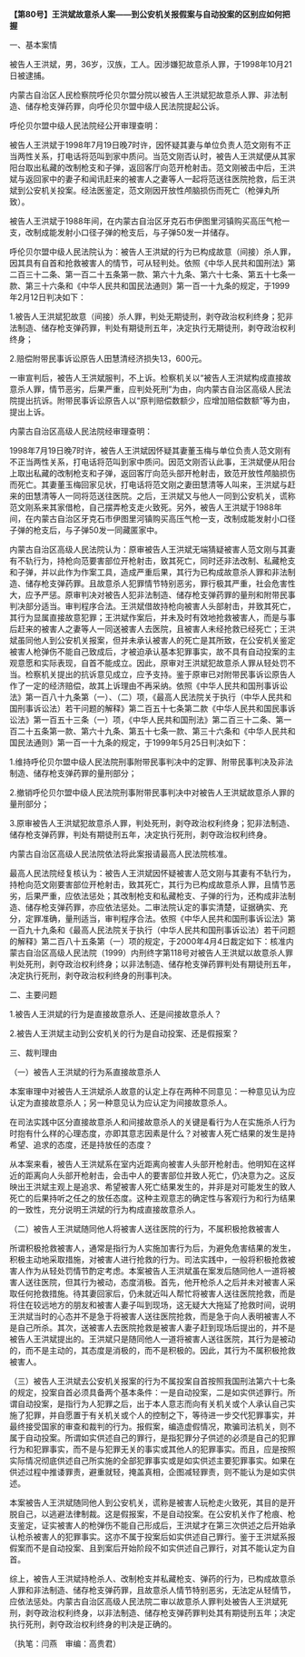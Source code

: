 **【第80号】王洪斌故意杀人案——到公安机关报假案与自动投案的区别应如何把握**

一、基本案情

被告人王洪斌，男，36岁，汉族，工人。因涉嫌犯故意杀人罪，于1998年10月21日被逮捕。

内蒙古自治区人民检察院呼伦贝尔盟分院以被告人王洪斌犯故意杀人罪、非法制造、储存枪支弹药罪，向呼伦贝尔盟中级人民法院提起公诉。

呼伦贝尔盟中级人民法院经公开审理查明：

被告人王洪斌于1998年7月19日晚7时许，因怀疑其妻与单位负责人范文刚有不正当两性关系，打电话将范叫到家中质问。当范文刚否认时，被告人王洪斌便从其家阳台取出私藏的改制枪支和子弹，返回客厅向范开枪射击。范文刚被击中后，王洪斌与返回家中的妻子和闻讯赶来的被害人之妻等人一起将范送往医院抢救，后王洪斌到公安机关投案。经法医鉴定，范文刚因开放性颅脑损伤而死亡（枪弹丸所致）。

被告人王洪斌于1988年间，在内蒙古自治区牙克石市伊图里河镇购买高压气枪一支，改制成能发射小口径子弹的枪支后，与子弹50发一并储存。

呼伦贝尔盟中级人民法院认为：被告人王洪斌的行为已构成故意（间接）杀人罪，因其具有自首和抢救被害人的情节，可从轻判处。依照《中华人民共和国刑法》第二百三十二条、第一百二十五条第一款、第六十九条、第六十七条、第五十七条一款、第三十六条和《中华人民共和国民法通则》第一百一十九条的规定，于1999年2月12日判决如下：

1.被告人王洪斌犯故意（间接）杀人罪，判处无期徒刑，剥夺政治权利终身；犯非法制造、储存枪支弹药罪，判处有期徒刑五年，决定执行无期徒刑，剥夺政治权利终身；

2.赔偿附带民事诉讼原告人田慧清经济损失13，600元。

一审宣判后，被告人王洪斌服判，不上诉。检察机关以“被告人王洪斌构成直接故意杀人罪，情节恶劣，后果严重，应判处死刑”为由，向内蒙古自治区高级人民法院提出抗诉。附带民事诉讼原告人以“原判赔偿数额少，应增加赔偿数额”等为由，提出上诉。

内蒙古自治区高级人民法院经审理查明：

1998年7月19日晚7时许，被告人王洪斌因怀疑其妻董玉梅与单位负责人范文刚有不正当两性关系，打电话将范叫到家中质问。因范文刚否认此事，王洪斌便从阳台上取出私藏的改制枪支和子弹，返回客厅向范头部开枪射击，致范开放性颅脑损伤而死亡。其妻董玉梅回家见状，打电话将范文刚之妻田慧清等人叫来，王洪斌与赶来的田慧清等人一同将范送往医院。之后，王洪斌又与他人一同到公安机关，谎称范文刚系来其家借枪，自己摆弄枪支走火致死。另外，被告人王洪斌于1988年间，在内蒙古自治区牙克石市伊图里河镇购买高压气枪一支，改制成能发射小口径子弹的枪支后，与子弹50发一同藏匿家中。

内蒙古自治区高级人民法院认为：原审被告人王洪斌无端猜疑被害人范文刚与其妻有不轨行为，持枪向范要害部位开枪射击，致其死亡，同时还非法改制、私藏枪支和子弹，并以此作为作案工具，造成严重后果，其行为已构成故意杀人罪和非法制造、储存枪支弹药罪。且故意杀人犯罪情节特别恶劣，罪行极其严重，社会危害性大，应予严惩。原审判决对被告人犯非法制造、储存枪支弹药罪的量刑和附带民事判决部分适当。审判程序合法。王洪斌借故持枪向被害人头部射击，并致其死亡，其行为显属直接故意犯罪；王洪斌作案后，并未及时有效地抢救被害人，而是与事后赶来的被害人之妻等人一同送被害人去医院，且被害人未经抢救已经死亡；王洪斌虽同他人到公安机关报案，但并未承认被害人的死亡是其所致，在公安机关鉴定被害人枪弹伤不能自己致成后，才被迫承认基本犯罪事实，故不具有自动投案的主观意愿和实际表现，自首不能成立。因此，原审对王洪斌犯故意杀人罪从轻处罚不当。检察机关提出的抗诉意见成立，应予支持。鉴于原审已对附带民事诉讼原告人作了一定的经济赔偿，故其上诉理由不再采纳。依照《中华人民共和国刑事诉讼法》第一百八十九条第（一）、（二）项，《最高人民法院关于执行（中华人民共和国刑事诉讼法）若干问题的解释》第二百五十七条第二款《中华人民共和国民事诉讼法》第一百五十三条（一）项，《中华人民共和国刑法》第二百三十二条、第一百二十五条第一款、第六十九条、第五十七条一款、第三十六条和《中华人民共和国民法通则》第一百一十九条的规定，于1999年5月25日判决如下：

1.维持呼伦贝尔盟中级人民法院刑事附带民事判决中的定罪、附带民事判决及非法制造、储存枪支弹药罪的量刑部分；

2.撤销呼伦贝尔盟中级人民法院刑事附带民事判决中对被告人王洪斌故意杀人罪的量刑部分；

3.原审被告人王洪斌犯故意杀人罪，判处死刑，剥夺政治权利终身；犯非法制造、储存枪支弹药罪，判处有期徒刑五年，决定执行死刑，剥夺政治权利终身。

内蒙古自治区高级人民法院依法将此案报请最高人民法院核准。

最高人民法院经复核认为：被告人王洪斌因怀疑被害人范文刚与其妻有不轨行为，持枪向范文刚要害部位开枪射击，致其死亡，其行为已构成故意杀人罪，且情节恶劣，后果严重，应依法惩处；其改制枪支和私藏枪支、子弹的行为，还构成非法制造、储存枪支弹药罪，亦应依法惩处。二审法院认定的事实清楚，证据确实、充分，定罪准确，量刑适当，审判程序合法。依照《中华人民共和国刑事诉讼法》第一百九十九条和《最高人民法院关于执行（中华人民共和国刑事诉讼法）若干问题的解释》第二百八十五条第（一）项的规定，于2000年4月4日裁定如下：核准内蒙古自治区高级人民法院（1999）内刑终字第118号对被告人王洪斌以故意杀人罪判处死刑，剥夺政治权利终身；以非法制造、储存枪支弹药罪判处有期徒刑五年，决定执行死刑，剥夺政治权利终身的刑事判决。

二、主要问题

1.被告人王洪斌的行为是直接故意杀人、还是间接故意杀人？

2.被告人王洪斌主动到公安机关的行为是自动投案、还是假报案？

三、裁判理由

（一）被告人王洪斌的行为系直接故意杀人

本案审理中对被告人王洪斌杀人故意的认定上存在两种不同意见：一种意见认为应认定为直接故意杀人；另一种意见认为应认定为间接故意杀人。

在司法实践中区分直接故意杀人和间接故意杀人的关键是看行为人在实施杀人行为时抱有什么样的心理态度，亦即其意志因素是什么？对被害人死亡结果的发生是持希望、追求的态度，还是持放任的态度？

从本案来看，被告人王洪斌系在室内近距离向被害人头部开枪射击。他明知在这样近的距离向人头部开枪射击，会击中人的要害部位并致人死亡，仍决意为之。这反映出王洪斌主观上是追求、希望被害人死亡结果发生的，并非是对可能发生的致人死亡的后果持听之任之的放任态度。这种主观意志的确定性与客观行为和行为结果的一致性，充分说明王洪斌的行为构成直接故意杀人。

（二）被告人王洪斌随同他人将被害人送往医院的行为，不属积极抢救被害人

所谓积极抢救被害人，通常是指行为人实施加害行为后，为避免危害结果的发生，积极主动地采取措施，对被害人进行抢救的行为。司法实践中，一般将积极抢救被害人作为从轻处罚情节酌定考虑。本案被告人王洪斌虽在案发后随同他人一道将被害人送往医院，但其行为被动，态度消极。首先，他开枪杀人之后并未对被害人采取任何抢救措施。待其妻回家后，仍未就近叫人帮忙将被害人送往医院抢救，而是将住在较远地方的朋友和被害人妻子叫到现场，这无疑大大拖延了抢救时间，说明王洪斌当时的心态并不是急于将被害人送往医院抢救，而是急于向人表明被害人不是自己所杀。其次，送被害人去医院抢救是被害人妻子赶到现场后提出的，并不是被告人王洪斌提出的。王洪斌只是随同他人一道将被害人送往医院，其行为是被动的，而不是主动的，其态度是消极的，而不是积极的。因此，其行为不属积极抢救被害人。

（三）被告人王洪斌去公安机关报案的行为不属投案自首按照我国刑法第六十七条的规定，投案自首必须具备两个基本条件：一是自动投案，二是如实供述罪行。所谓自动投案，是指行为人犯罪之后，出于本人意志而向有关机关或个人承认自己实施了犯罪，并自愿置于有关机关或个人的控制之下，等待进一步交代犯罪事实，并最终接受国家的审查和裁判的行为。报假案，编造虚假情况，欺骗司法机关，则不属于自动投案。所谓如实供述自己的罪行，是指犯罪分子供述的必须是自己的犯罪行为和犯罪事实，而不是与犯罪无关的事实或其他人的犯罪事实。而且，应是按照实际情况彻底供述自己所实施的全部犯罪事实或是如实供述主要犯罪事实。如果在供述过程中推诿罪责，避重就轻，掩盖真相，企图减轻罪责，则不能认为是如实供述。

本案被告人王洪斌随同他人到公安机关，谎称是被害人玩枪走火致死，其目的是开脱自己，以逃避法律制裁。这是假报案，不是自动投案。在公安机关作了枪痕、枪支鉴定，证实被害人的枪弹伤不能自己形成后，王洪斌才在第三次供述之后开始承认枪杀被害人的犯罪事实。这亦不属于投案后如实供述自己罪行。鉴于王洪斌系报假案而不是自动投案、且到案后开始阶段不如实供述自己罪行，对其不能认定为自首。

综上，被告人王洪斌持枪杀人、改制枪支并私藏枪支、弹药的行为，已构成故意杀人罪和非法制造、储存枪支弹药罪，且故意杀人情节特别恶劣，无法定从轻情节，应依法惩处。内蒙古自治区高级人民法院二审以故意杀人罪判处被告人王洪斌死刑，剥夺政治权利终身，以非法制造、储存枪支弹药罪判处其有期徒刑五年；决定执行死刑，剥夺政治权利终身的判决是正确的。

（执笔：闫燕　审编：高贵君）